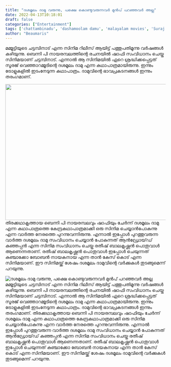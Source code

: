 ```yaml
---
title: "ദശമൂലം ദാമു വരുന്നു, പക്ഷെ കൊണ്ടുവരുന്നവർ മുൻപ് പറഞ്ഞവർ അല്ല"
date: 2022-04-13T10:18:01
draft: false
categories: ["Entertainment"]
tags: ['chattambinadu', 'dashamoolam damu', 'malayalam movies', 'Suraj Venjaramoodu']
author: "Beaumaris"
---
```


മമ്മൂട്ടിയുടെ ചട്ടമ്പിനാട് എന്ന സിനിമ റിലീസ് ആയിട്ട് പത്തുപതിമൂന്നു വർഷങ്ങൾ കഴിയുന്നു. ബെന്നി പി നായരമ്പലത്തിന്റെ രചനയിൽ ഷാഫി സംവിധാനം ചെയ്ത സിനിമയാണ് ചട്ടമ്പിനാട്. എന്നാൽ ആ സിനിമയിൽ ഏറെ ശ്രദ്ധിക്കപ്പെട്ടത് സൂരജ് വെഞ്ഞാറമ്മൂടിന്റെ ദശമൂലം ദാമു എന്ന കഥാപാത്രമായിരുന്നു. ഇന്നും ട്രോളുകളിൽ ഇടംനേടുന്ന കഥാപാത്രം. ദാമുവിന്റെ ഭാവപ്രകടനങ്ങൾ ഇന്നും തരംഗമാണ്.

<img class="wp-image-329598 aligncenter" src="https://cdn.boolokam.com/articles/2022/04/hrgr.jpg" alt="" width="761" height="428" />തിരക്കഥാകൃത്തായ ബെന്നി പി നായരമ്പലവും ഷാഫിയും ചേർന്ന് ദശമൂലം ദാമു എന്ന കഥാപാത്രത്തെ കേന്ദ്രകഥാപാത്രമാക്കി ഒരു സിനിമ ചെയ്യാൻപോകുന്നു എന്ന വാർത്ത നേരത്തെ പുറന്നുവന്നിരുന്നു. എന്നാൽ ഇപ്പോൾ പുറത്തുവരുന്ന വാർത്ത ദശമൂലം ദാമു സംവിധാനം ചെയ്യാൻ പോകുന്നത് ആൻഡ്രോയ്‌ഡ് കുഞ്ഞപ്പൻ എന്ന സിനിമ സംവിധാനം ചെയ്ത രതീഷ് ബാലകൃഷ്ണൻ പൊതുവാൾ ആണെന്നതാണ്. രതീഷ് ബാലകൃഷ്ണൻ പൊതുവാൾ ഇപ്പോൾ ചെയുന്നത് കുഞ്ചാക്കോ ബോബൻ നായകനായ എന്ന താൻ കേസ് കൊട് എന്ന സിനിമയാണ്. ഈ സിനിമയ്ക്ക് ശേഷം ദശമൂലം ദാമുവിന്റെ വർക്കുകൾ തുടങ്ങുമെന്ന് പറയുന്നു.


![ദശമൂലം ദാമു വരുന്നു, പക്ഷെ കൊണ്ടുവരുന്നവർ മുൻപ് പറഞ്ഞവർ അല്ല](https://cdn.boolokam.com/articles/2022/04/hrgr.jpg)മമ്മൂട്ടിയുടെ ചട്ടമ്പിനാട് എന്ന സിനിമ റിലീസ് ആയിട്ട് പത്തുപതിമൂന്നു വർഷങ്ങൾ കഴിയുന്നു. ബെന്നി പി നായരമ്പലത്തിന്റെ രചനയിൽ ഷാഫി സംവിധാനം ചെയ്ത സിനിമയാണ് ചട്ടമ്പിനാട്. എന്നാൽ ആ സിനിമയിൽ ഏറെ ശ്രദ്ധിക്കപ്പെട്ടത് സൂരജ് വെഞ്ഞാറമ്മൂടിന്റെ ദശമൂലം ദാമു എന്ന കഥാപാത്രമായിരുന്നു. ഇന്നും ട്രോളുകളിൽ ഇടംനേടുന്ന കഥാപാത്രം. ദാമുവിന്റെ ഭാവപ്രകടനങ്ങൾ ഇന്നും തരംഗമാണ്. തിരക്കഥാകൃത്തായ ബെന്നി പി നായരമ്പലവും ഷാഫിയും ചേർന്ന് ദശമൂലം ദാമു എന്ന കഥാപാത്രത്തെ കേന്ദ്രകഥാപാത്രമാക്കി ഒരു സിനിമ ചെയ്യാൻപോകുന്നു എന്ന വാർത്ത നേരത്തെ പുറന്നുവന്നിരുന്നു. എന്നാൽ ഇപ്പോൾ പുറത്തുവരുന്ന വാർത്ത ദശമൂലം ദാമു സംവിധാനം ചെയ്യാൻ പോകുന്നത് ആൻഡ്രോയ്‌ഡ് കുഞ്ഞപ്പൻ എന്ന സിനിമ സംവിധാനം ചെയ്ത രതീഷ് ബാലകൃഷ്ണൻ പൊതുവാൾ ആണെന്നതാണ്. രതീഷ് ബാലകൃഷ്ണൻ പൊതുവാൾ ഇപ്പോൾ ചെയുന്നത് കുഞ്ചാക്കോ ബോബൻ നായകനായ എന്ന താൻ കേസ് കൊട് എന്ന സിനിമയാണ്. ഈ സിനിമയ്ക്ക് ശേഷം ദശമൂലം ദാമുവിന്റെ വർക്കുകൾ തുടങ്ങുമെന്ന് പറയുന്നു.
